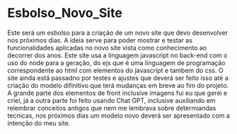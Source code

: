 # Esbolso_Novo_Site
Este será um esbolso para a criação de um novo site que devo desenvolver nos próximos dias.
A ideia serve para poder mostrar e testar as funcionalidades aplicadas no novo site vista como conhecimento ao decorrer dos anos.
Este site usa a linguagem javascript no back-end com o uso do node para a geração, do ejs que é uma linguagem de programação correspondente ao html com elementos do javascript e tambem do css.
O site ainda está passadno por testes e ajustes que deverá ser feito isso até a criação do modelo difinitivo que terá mudanças em breve ao fim do projeto.
A grande parte dos elementos de front inclusive imagens fui eu que gerei e criei, já a outra parte foi feito usando Chat GPT, inclusive auxiliando em relembrar conceitos antigos que nem me lembrava sobre determiandas tecnicas, nos próximos dias um modelo novo deverá ser apresentado com a intenção do meu site.
